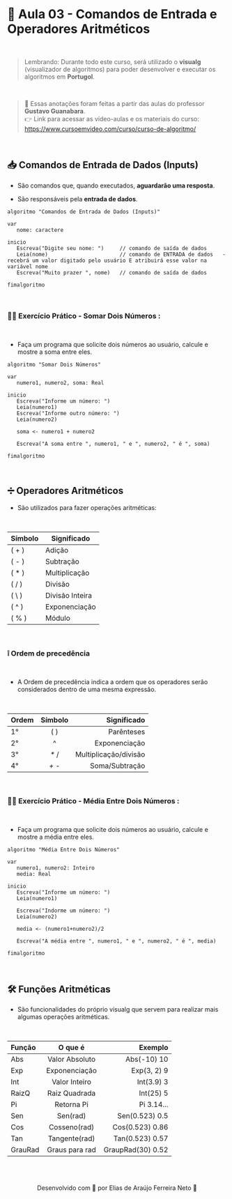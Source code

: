 # 🔢 Aula 03 - Comandos de Entrada e Operadores Aritméticos

<br>

> Lembrando: Durante todo este curso, será utilizado o **visualg** (visualizador de algoritmos) para poder desenvolver e executar os algoritmos em **Portugol**.

<br>

> 🖖 Essas anotações foram feitas a partir das aulas do professor **Gustavo Guanabara**. <br>
> 👉 Link para acessar as vídeo-aulas e os materiais do curso: https://www.cursoemvideo.com/curso/curso-de-algoritmo/

<br>

## 📥 **Comandos de Entrada de Dados (Inputs)**

- São comandos que, quando executados, **aguardarão uma resposta**.

- São responsáveis pela **entrada de dados**.

````
algoritmo "Comandos de Entrada de Dados (Inputs)"

var
   nome: caractere

inicio
   Escreva("Digite seu nome: ")     // comando de saída de dados
   Leia(nome)                       // comando de ENTRADA de dados   - recebrá um valor digitado pelo usuário E atribuirá esse valor na variável nome
   Escreva("Muito prazer ", nome)   // comando de saída de dados

fimalgoritmo
````

<br>

### 🏋️‍♂️ **Exercício Prático - Somar Dois Números :**

<br>

- Faça um programa que solicite dois números ao usuário, calcule e mostre a soma entre eles.

````
algoritmo "Somar Dois Números"

var
   numero1, numero2, soma: Real

inicio
   Escreva("Informe um número: ")
   Leia(numero1)
   Escreva("Informe outro número: ")
   Leia(numero2)
   
   soma <- numero1 + numero2
   
   Escreva("A soma entre ", numero1, " e ", numero2, " é ", soma)
      
fimalgoritmo
````

<br>

## ➗ **Operadores Aritméticos**

- São utilizados para fazer operações aritméticas:

<br>

Símbolo   | Significado
--------- | ------
( + ) | Adição
( - ) | Subtração
( * ) | Multiplicação
( / ) | Divisão
( \ ) | Divisão Inteira
( ^ ) | Exponenciação
( % ) | Módulo

<br>

### ❕ **Ordem de precedência**

<br>

- A Ordem de precedência indica a ordem que os operadores serão considerados dentro de uma mesma expressão.

<br>

Ordem | Símbolo | Significado
:--------- | :------: | -------:
1° | ( ) | Parênteses
2° | ^ | Exponenciação
3° | _*_ / | Multiplicação/divisão
4° | _+_ _-_ | Soma/Subtração

<br>

### 🏋️‍♂️ **Exercício Prático - Média Entre Dois Números :**

<br>

- Faça um programa que solicite dois números ao usuário, calcule e mostre a média entre eles.

````
algoritmo "Média Entre Dois Números"

var
   numero1, numero2: Inteiro
   media: Real

inicio
   Escreva("Informe um número: ")
   Leia(numero1)
   
   Escreva("Indorme um número: ")
   Leia(numero2)
   
   media <- (numero1+numero2)/2
   
   Escreva("A média entre ", numero1, " e ", numero2, " é ", media)

fimalgoritmo
````

<br>

## 🛠 Funções Aritméticas

- São funcionalidades do próprio visualg que servem para realizar mais algumas operações aritméticas.

<br>

Função | O que é | Exemplo
:--------- | :------: | -------:
Abs | Valor Absoluto | Abs(-10) 10
Exp | Exponenciação | Exp(3, 2) 9
Int | Valor Inteiro | Int(3.9) 3
RaizQ | Raiz Quadrada | Int(25) 5
Pi | Retorna Pi | Pi 3.14...
Sen | Sen(rad) | Sen(0.523) 0.5
Cos | Cosseno(rad) | Cos(0.523) 0.86
Tan | Tangente(rad) | Tan(0.523) 0.57
GrauRad | Graus para rad | GraupRad(30) 0.52

<br><br>

<p align="center"> Desenvolvido com 💙 por Elias de Araújo Ferreira Neto 👋 <p>
